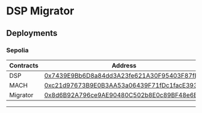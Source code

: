 # DSP Migrator

## Deployments
### Sepolia
| Contracts                    | Address                                                                                                                  |
|------------------------------|--------------------------------------------------------------------------------------------------------------------------|
| DSP | [0x7439E9Bb6D8a84dd3A23fe621A30F95403F87fB9](https://sepolia.etherscan.io/address0x7439E9Bb6D8a84dd3A23fe621A30F95403F87fB9) |
| MACH | [0xc21d97673B9E0B3AA53a06439F71fDc1facE393B](https://sepolia.etherscan.io/address0xc21d97673B9E0B3AA53a06439F71fDc1facE393B) |
| Migrator | [0x8d6B92A796ce9AE90480C502b8E0c89BF48e6B3f](https://sepolia.etherscan.io/address0x8d6B92A796ce9AE90480C502b8E0c89BF48e6B3f) |

---
